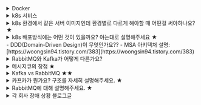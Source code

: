 <details><summary>Docker</summary>

    - 컨테이너 기반의 가상화 도구.
    - 이전의 가상머신은 하드웨어를 소프트웨어로 가상화하는 방식을 사용 → 리소스를 많이 잡아먹음
    - 도커는 커널을 공유하면서 프로세스 격리에 기반한 가상화 방법 → 커널을 공유하기 때문에 도커에서 프로세스에 올라가는 리소스만 관리. 커널을 호스트 커널을 사용
    - 도커 레이어 계층을 설명해주세요
        - 도커 이미지는 컨테이너를 실행하기 위한 모든 정보를 가지고 있기 때문에 용량이 매우 큼
        - 이런 문제를 해결하기 위해 이미지를 레이어라는 개념으로 나누어 저장
        - 레이어는 읽기 전용으로 수정이 일어나지 않습니다.
    - 도커를 사용하는 이유는 무엇이죠?
        - 도커 파일로 이미지를 만들어 두면, 서버가 구성되는 시점이 이미지를 만든 시점으로 고정됨
        - 이미지를 실행시키는 시점이 언제나 같아짐
            - 항상 같은 상태의 서버를 만들 수 있음
    - 이미지와 컨테이너의 차이점
        - 이미지는 컨테이너 실행에 필요한 파일과 설정 값등을 포함하고 있는 것. 상태 값을 가지지 않고 변하지 않음
        - 컨테이너는 애플리케이션을 환경에 구애받지 않고 실행하는 기술
    - Docker Compose 파일은 무엇인가요?
        - Docker Container 오케스트레이션 툴
        - 컨테이너 사양을 yaml 파일에 명시적으로 선언하여 여러 개의 컨테이너의 실행을 한번에 관리할 수 있게 해줍니다.
</details>
<details><summary>k8s 서비스</summary>

    - [https://blog.leocat.kr/notes/2019/08/22/translation-kubernetes-nodeport-vs-loadbalancer-vs-ingress](https://blog.leocat.kr/notes/2019/08/22/translation-kubernetes-nodeport-vs-loadbalancer-vs-ingress)
</details>
<details><summary>k8s 환경에서 같은 서버 이미지인데 환경별로 다르게 해야할 때 어떤걸 써야하나요? ★</summary>

    - 컨피그맵을 이용하여 운영환경별로 환경변수를 다르게 세팅하면 됩니다.
</details>
<details><summary>k8s 배포방식에는 어떤 것이 있을까요? 아는대로 설명해주세요 ★</summary>

    - Rolling Update, Blue-Green, Canary Update 등이 있습니다.
    - Rolling Update
    - Blue-Green Update
    - Canary Update
</details>
- DDD(Domain-Driven Design)이 무엇인가요??
- MSA 아키텍처 설명: [https://woongsin94.tistory.com/383](https://woongsin94.tistory.com/383)
<details><summary>RabbitMQ와 Kafka가 어떻게 다른가요?</summary>

    - RabbitMQ는 메시지 브로커 방식이고, Kafka는 Pub/Sub 방식입니다.
    - 메시지 브로커
        - 응용프로그램, 서비스 및 시스템이 정보를 통신하고 교환할 수 있도록 하는 소프트웨어 모듈
        - 지정된 수신인에게 메시지를 확인, 라우팅, 저장 및 배달
        - 브로커는 다른 응용 프로그램간의 중개자로 작동
        - 소비자의 위치, 활성 여부, 또는 다수의 수신인에게 메시지를 보낼 수 잇음
    - Pub/Sub 방식
        - 하나의 토픽에 대해 Producer가 Publish하고, Consumer가 Subscribe하는 방식
        - Producer가 이벤트(메시지)를 만들어서 브로커내 특정 Topic으로 전달한다.
        - Consumer는 Subscribe 하고있는 Topic에 이벤트가 들어오면 이벤트를 가져온다.
</details>
<details><summary>메시지큐의 장점 ★</summary>

    - 비동기: Queue에 메시지를 넣기 때문에 나중에 처리할 수 있음(실제로 파일에 적음)
    - 비동조: Application과 분리할 수 있음
    - 탄력성: 일부가 실패해도 전체에 영향을 받지 않습니다.
    - 과잉: 실패할 경우 재실행이 가능
    - 보증: 작업이 처리된 걸 확인할 수 있음
    - 확장성: 다수의 프로세스들이 큐에 메시지를 보낼 수 있습니다.
</details>
<details><summary>Kafka vs RabbitMQ ★★</summary>

    - Kafka

        복잡한 라우팅에 의존하지 않고, 최대 처리량(10k/sec)으로 스트리밍하는데 적합. 이벤트 소싱, 스트림 처리 및 일련의 이벤트로 시스템에 대한 모델링 변경을 수행하는데 이상적. 메시지를 영구적으로 저장하기 때문에 이상적임

    - RabbitMQ

        복잡한 라우팅을 필요로 할 때 적합. 그리고 신속한 요쳥-응답이 필요한 웹 서버에 적합. 부하가 높은 작업자(20k/sec) 간에 부하를 공유합니다. RabbitMQ는 백그라운드 작업이나 PDF 변환, 파일 검색 또는 이미지 확장과 같이 장기 실행 작업도 처리할 수 있습니다.

        장시간 실행되는 테스크, 안정적인 백그라운드 작업 실행, 애플리케이션 간 내부 통신/통합이 필요할 때 적합

</details>
<details><summary>카프카가 뭔가요? 구조를 자세히 설명해주세요. ★</summary>

    - 대용량의 실시간 로그처리에 특화된 아키텍쳐 설계를 통해 기존 메시징 시스템보다 우수한 TPS를 보여줌
    - Message Queuing Model과 Pub/Sub Model의 특징을 겸비
        - Message Queuing Model: 컨슈머가 분산 처리로 메시지를 소비하는 모델
        - Pub/Sub Model: 여러 Subscriber들에게 동일한 메시지를 전달하고 토픽 기반으로 전달 내용을 변경하는 모델은 컨슈머 그룹으로 묶습니다.
    - publish-subscribe 모델을 기반으로 동작. 크게 producer(메시지 생산자) - broker(메시지 수집/전달) - consumer(메시지 소비자)로 구성

    ![https://baek.dev/assets/images/post/2020/2020_020_005.jpg](https://baek.dev/assets/images/post/2020/2020_020_005.jpg)

    - Broker: 데이터를 수신, 전달하는 서비스
    - Message: 카프카에서 다루는 데이터의 최소단위. 메시지는 Key와 Value를 갖게되며 나중에 언급할 메시지 전송할 때 파티셔닝에 이용
    - Producer: 데이터의 생산자이며, Broker에게 메시지를 보내는 애플리케이션
    - Consumer: Broker에서 Message를 취득하는 애플리케이션
    - Topic
        - 메시지를 종류별로 관리하는 스토리지
        - 브로커에 배치되어 관리됨
        - 프로듀서와 컨슈머는 특정 토픽을 지정하여 메시지를 송수신함으로써 단일 카프카 클러스터에서 여러 종류의 메시지를 중계함

    ![https://baek.dev/assets/images/post/2020/2020_020_006.jpg](https://baek.dev/assets/images/post/2020/2020_020_006.jpg)

    - Broker

        브로커는 하나의 서버당 하나의 데몬 프로세스로 동작하여 메시지 수신/전달 요청을 받아들입니다. 이것을 여러 대의 클러스터로 구성할 수 있으며 브로커를 추가함으로써 수신/전달의 처리량 향상, 스케일 아웃이 가능합니다. 브로커에서 받은 데이터는 모두 디스크로 쓰여짐(영속화)으로써 디스크의 총 용량에 따라 장기간 데이터를 보존할 수 있습니다.

    - Partition

        토픽에 대한 대량의 메시지 입출력을 지원하기 위해, 브로커 상에 데이터를 읽고 쓰는 것을 파티션이라는 단위로 분할합니다. 토픽을 구성하는 파티션은 브로커 클러스터 안에 분산 배치되며 프로듀서로부터 메시지 수신, 컨슈머에게 배달을 분산 실시함으로써 하나의 토픽에 대한 대규모 데이터 수신과 전달을 지원하게 됩니다.

    - Producer

        프로듀서는 프로듀서 API를 이용하여 브로커에 데이터를 송신하기 위해 구현된 애플리케이션입니다. 각종 로그 전송 및 미들웨어와 연동하여 동작하기 때문에 프로듀서 API를 내포한 도구, 미들웨어를 통해 이용하는 형태 등으로 다양합니다.

        - 프로듀서가 토픽의 파티션에 메시지를 송신할 때 버퍼 기능처럼 프로듀서의 메모리를 이용하여 일정량을 축적 후에 송신
        - 데이터의 송신에 대해서는 지정한 크기까지 메시지가 축적되거나(batch.size) 지정한 대기시간에 도달하는 것(linger.ms) 중 하나를 트리거로 전송
        - 토픽에 메시지 전송 시 파티셔닝
            - Key의 해시값을 사용한 송신
                - Key를 이용해 송신처 파티션을 결정
            - 라운드 로빈에 의한 송신
                - Key를 null로 세팅한 경우 여러 파티션으로 메시지 송신을 라운드 로빈 방식으로 실행
        - callback을 통해 브로커로 메시지 송신 결과를 비동기 처리할 수 있음
            - future.get()을 하면 브로커 상태와 설정에 따라 쓰레드가 무한 점유될 수 있으므로 매우 위험
            - CompletableFuture를 이용
    - Consumer

        컨슈머 API를 이용해 브로커에서 메시지를 취득하도록 구현된 애플리케이션입니다. 브로커는 메시지를 디스크에 영속화하기 위해 브로커에 **도달하는 즉시 컨슈머에서 취득해야하는 제약이 없어** 디스크에 보관된 동안은 메시지 취득이 가능합니다. 일정 기간 데이터를 축적한 스토리지에서 데이터 추출 및 시간 처리를 위한 애플리케이션의 데이터 입력 등으로 이용됩니다.

    - Offset

        ![https://baek.dev/assets/images/post/2020/2020_020_007.jpg](https://baek.dev/assets/images/post/2020/2020_020_007.jpg)

        각 파티션에 수산한 메시지에 일련번호를 부여합니다. 파티션 단위로 메시지 위치를 나타내는 오프셋이라는 관리 정보를 이용해 컨슈머가 취득하는 메시지의 범위 및 재시도를 제어합니다.

    - [https://baek.dev/post/20/](https://baek.dev/post/20/)
</details>
<details><summary>RabbitMQ에 대해 설명해주세요. ★</summary>

    - Producer - Broker - Consumer로 구성되어 있습니다.

        [https://img1.daumcdn.net/thumb/R1280x0/?scode=mtistory2&fname=https%3A%2F%2Fblog.kakaocdn.net%2Fdn%2Fc1jNIo%2FbtqF3Gz7CXx%2FE5DgxajmcBCNjN25eELvhK%2Fimg.png](https://img1.daumcdn.net/thumb/R1280x0/?scode=mtistory2&fname=https%3A%2F%2Fblog.kakaocdn.net%2Fdn%2Fc1jNIo%2FbtqF3Gz7CXx%2FE5DgxajmcBCNjN25eELvhK%2Fimg.png)

        RabbitMQ 메시지 브로커는 Publisher로부터 메시지를 받아서 이를 Consumer에게 라우팅해준다. Publisher가 발행한 메시지는 먼저 Exchange에 도착하게 되고 이 Exchange는 Binding(Routing Rule)이라고 불리는 규칙을 이용해 특정 Queue에 메시지를 복사해 넣는다. 그럼 이 Queue를 수신하고 있는 Consumer가 메시지를 당겨(fetch/pull)갈 수 있게 된다.

        RabbitMQ는 Erlang으로 AMQP를 구현한 메시지 브로커 시스템입니다. AMQP는 클라이언트가 메시지 미들웨어 브로커와 통신할 수 있게 해주는 메시징 프로토콜입니다. 위에서 말한 동작원리가 AMQP 동작 원리라고 볼 수 있습니다.

    - 여러가지 Exchange Type 알아보기

        **Direct Exchange**

        ![https://www.rabbitmq.com/img/tutorials/direct-exchange.png](https://www.rabbitmq.com/img/tutorials/direct-exchange.png)

        Exhange X로 전달된 메시지의 routing key가 orange인 경우 Q1으로 전달되고, block, green인 경우 Q2로 전달된다. 그밖에 다른 메시지는 무시된다.

        Default Exchange는 이름이 없는 Direct Exchange한 형태이다. Default Exchange는 전달될 목적지 Queue 이름과 동일한 routing key를 부여합니다.

        **Fanout Exchange**

        routing key와 관계없이 연결된 모든 Queue에 동일한 메시지를 전달합니다.

        **Topic Exchange**

        routing key 전체가 일치하거나 일부 패턴과 일치하는 모든 Queue로 메시지가 전달됩니다.

        여러 Consumer에서 메시지 형태에 따라 선택적으로 수신해야하는 경우 같이 다양한 pub/sub 패턴 구현에 활용될 수 있습니다.

        Topic Exchange에서 사용하는 binding key는 점(.)으로 구분된 단어를 조합해서 정의한다.

        `*`와 `#`을 이용해 와일드 카드를 표현할 수 있습니다. `*`는 단어 하나 일치 `#`은 0 또는 1개 이상의 단어 일치를 의미합니다.

        ![https://www.rabbitmq.com/img/tutorials/python-five.png](https://www.rabbitmq.com/img/tutorials/python-five.png)

        다음과 같이 binding key를 정의한 경우 메시지의 `routing key`가 `quick.orange.rabbit` 또는 `lazy.orange.elephant`이면 Q1, Q2 둘다 전달된다. lazy.pink.rabbit는 binding key 2개와 일치하더라도 1번만 전달된다.

        `quick.brown.fox`, `quick.orange.male.rabbit`는 일치하는 binding key가 없기 때문에 무시된다.

        - `*.orange.*` ←`quick.orange.rabbit`, `lazy.orange.elephant`
        - `*.*.rabbit` ← `quick.orange.rabbit`, `lazy.pink.rabbit`
        - `lazy.#` ←`lazy.orange.elephant`, `lazy.pink.rabbit`

        **Headers Exchange**

        메시지 헤더를 통해 binding key만을 사용하는 것보다 더 다양한 속성을 사용할 수 있다.

        Header exchange를 사용하면 binding key는 무시되고, 헤더 값이 바인딩 시 지정된 값과 같은 경우에만 일치하는 것으로 간주한다.

</details>
<details><summary>각 회사 장애 상황 블로그글</summary>

    RIDI: [https://ridicorp.com/story/idc-outage/](https://ridicorp.com/story/idc-outage/)

    배민 장애대응법: [https://techblog.woowahan.com/4886/](https://techblog.woowahan.com/4886/)

    라인 장애 보고 및 후속절차: [https://engineering.linecorp.com/ko/blog/line-failure-reporting-and-follow-up-process-culture/](https://engineering.linecorp.com/ko/blog/line-failure-reporting-and-follow-up-process-culture/)

    외부 서비스 장애: [https://mjspring.medium.com/why-시리즈-1-e-010-외부-서비스-장애-611ac6f2c192](https://mjspring.medium.com/why-%EC%8B%9C%EB%A6%AC%EC%A6%88-1-e-010-%EC%99%B8%EB%B6%80-%EC%84%9C%EB%B9%84%EC%8A%A4-%EC%9E%A5%EC%95%A0-611ac6f2c192)
</details>